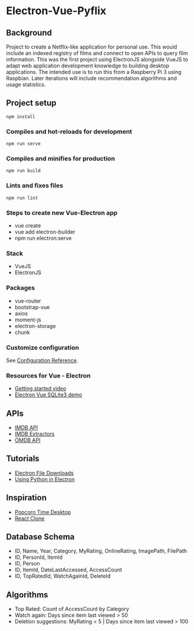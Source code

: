 # Electron-Vue-Pyflix

## Background

Project to create a Netflix-like application for personal use. This would include an indexed registry of films and connect to open APIs to query film information. This was the first project using ElectronJS alongside VueJS to adapt web application development knowledge to building desktop applications. The intended use is to run this from a Raspberry Pi 3 using Raspbian. Later iterations will include recommendation algorithms and usage statistics. 

## Project setup
```
npm install
```

### Compiles and hot-reloads for development
```
npm run serve
```

### Compiles and minifies for production
```
npm run build
```

### Lints and fixes files
```
npm run lint
```

### Steps to create new Vue-Electron app
* vue create <project-name>
* vue add electron-builder
* npm run electron:serve

### Stack
* VueJS
* ElectronJS

### Packages
* vue-router
* bootstrap-vue
* axios
* moment-js
* electron-storage
* chunk

### Customize configuration
See [Configuration Reference](https://cli.vuejs.org/config/).

### Resources for Vue - Electron
* [Getting started video](https://www.youtube.com/watch?v=DymMQb4OaJM)
* [Electron Vue SQLite3 demo](https://github.com/luwanquan/electron-vue-sqlite3-demo)

## APIs
* [IMDB API](https://v2.sg.media-imdb.com/suggests/g/gladiator.json)
* [IMDB Extractors](https://github.com/azcoppen/imdb-extractors)
* [OMDB API](http://www.omdbapi.com/?t=V+For+Vendetta&y=2005&plot=short&r=json)

## Tutorials
* [Electron File Downloads](https://stackoverflow.com/questions/46102851/electron-download-a-file-to-a-specific-location)
* [Using Python in Electron](https://www.techiediaries.com/python-electron-tutorial/)

## Inspiration
* [Popcorn Time Desktop](https://github.com/amilajack/popcorn-time-desktop/)
* [React Clone](https://github.com/biodunch/mini-netflix)

## Database Schema
* ID, Name, Year, Category, MyRating, OnlineRating, ImagePath, FilePath 
* ID, PersonId, ItemId
* ID, Person
* ID, ItemId, DateLastAccessed, AccessCount 
* ID, TopRatedId, WatchAgainId, DeleteId

## Algorithms
* Top Rated: Count of AccessCount by Category
* Watch again: Days since item last viewed > 50
* Deletion suggestions: MyRating < 5 | Days since item last viewed > 100
